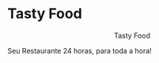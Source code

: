# Tasty Food

<p align="center">Tasty Food</p> <span>Seu Restaurante 24 horas, para toda a hora!</span>
